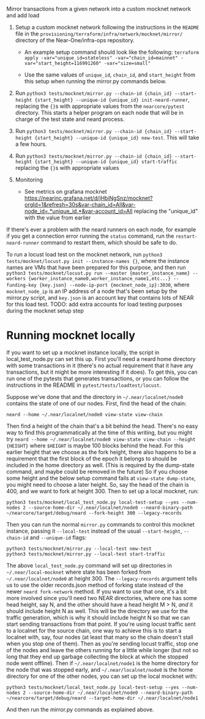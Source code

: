 Mirror transactions from a given network into a custom mocknet network and add load

1. Setup a custom mocknet network following the instructions in the `README` file in the `provisioning/terraform/infra/network/mocknet/mirror/` directory of the Near-One/infra-ops repository.
    - An example setup command should look like the following: `terraform apply -var="unique_id=stateless" -var="chain_id=mainnet" -var="start_height=116991260" -var="size=small"`

    - Use the same values of `unique_id`, `chain_id`, and `start_height` from this setup when running the mirror.py commands below.

2. Run `python3 tests/mocknet/mirror.py --chain-id {chain_id} --start-height {start_height} --unique-id {unique_id} init-neard-runner`, replacing the `{}`s with appropriate values from the `nearcore/pytest` directory. This starts a helper program on each node that will be in charge of the test state and neard process.

3. Run `python3 tests/mocknet/mirror.py --chain-id {chain_id} --start-height {start_height} --unique-id {unique_id} new-test`. This will take a few hours.

4. Run `python3 tests/mocknet/mirror.py --chain-id {chain_id} --start-height {start_height} --unique-id {unique_id} start-traffic` replacing the `{}`s with appropriate values

5. Monitoring
    - See metrics on grafana mocknet <https://nearinc.grafana.net/d/jHbiNgSnz/mocknet?orgId=1&refresh=30s&var-chain_id=All&var-node_id=.*unique_id.*&var-account_id=All> replacing the "unique_id" with the value from earlier

If there's ever a problem with the neard runners on each node, for example if you get a connection error running the `status` command, run the `restart-neard-runner` command to restart them, which should be safe to do.

To run a locust load test on the mocknet network, run `python3 tests/mocknet/locust.py init --instance-names {}`, where
the instance names are VMs that have been prepared for this purpose, and then run `python3 tests/mocknet/locust.py run --master {master_instance_name} --workers {worker_instance_name0,worker_instance_name1,etc...} --funding-key {key.json} --node-ip-port {mocknet_node_ip}:3030`, where `mocknet_node_ip` is an IP address of a node that's been setup by the mirror.py script, and `key.json` is an account key that contains lots of NEAR for this load test. TODO: add extra accounts for load testing purposes during the mocknet setup step

# Running mocknet locally

If you want to set up a mocknet instance locally, the script in local_test_node.py can set this up. First you'll need a neard home directory with some transactions in it (there's no actual requirement that it have any transactions, but it might be more interesting if it does). To get this, you can run one of the pytests that generates transactions, or you can follow the instructions in the README in `pytest/tests/loadtest/locust`.

Suppose we've done that and the directory in `~/.near/localnet/node0` contains the state of one of our nodes. First, find the head of the chain:

```
neard --home ~/.near/localnet/node0 view-state view-chain
```

Then find a height of the chain that's a bit behind the head. There's no easy way to find this programmatically at the time of this writing, but you might try `neard --home ~/.near/localnet/node0 view-state view-chain --height {HEIGHT}` where `$HEIGHT` is maybe 100 blocks behind the head. For this earlier height that we choose as the fork height, there also happens to be a requirement that the first block of the epoch it belongs to should be included in the home directory as well. (This is required by the dump-state command, and maybe could be removed in the future) So if you choose some height and the below setup command fails at `view-state dump-state`, you might need to choose a later height. So, say the head of the chain is 400, and we want to fork at height 300. Then to set up a local mocknet, run:

```
python3 tests/mocknet/local_test_node.py local-test-setup --yes --num-nodes 2 --source-home-dir ~/.near/localnet/node0 --neard-binary-path ~/nearcore/target/debug/neard --fork-height 300 --legacy-records
```

Then you can run the normal `mirror.py` commands to control this mocknet instance, passing it `--local-test` instead of the usual `--start-height`, `--chain-id` and `--unique-id` flags:

```
python3 tests/mocknet/mirror.py --local-test new-test
python3 tests/mocknet/mirror.py --local-test start-traffic
```

The above `local_test_node.py` command will set up directories in `~/.near/local-mocknet` where state has been forked from `~/.near/localnet/node0` at height 300. The `--legacy-records` argument tells us to use the older records.json method of forking state instead of the newer `neard fork-network` method. If you want to use that one, it's a bit more involved since you'll need two NEAR directories, where one has some head height, say N, and the other should have a head height M > N, *and* it should include height N as well. This will be the directory we use for the traffic generation, which is why it should include height N so that we can start sending transactions from that point. If you're using locust traffic sent to a localnet for the source chain, one way to achieve this is to start a localnet with, say, four nodes (at least that many so the chain doesn't stall when you stop one of them). Then as you're sending locust traffic, stop one of the nodes and leave the others running for a little while longer (but not so long that they end up garbage collecting the block at which the stopped node went offline). Then if `~/.near/localnet/node1` is the home directory for the node that was stopped early, and `~/.near/localnet/node0` is the home directory for one of the other nodes, you can set up the local mocknet with:

```
python3 tests/mocknet/local_test_node.py local-test-setup --yes --num-nodes 2 --source-home-dir ~/.near/localnet/node0 --neard-binary-path ~/nearcore/target/debug/neard --target-home-dir ~/.near/localnet/node1
```

And then run the mirror.py commands as explained above.
